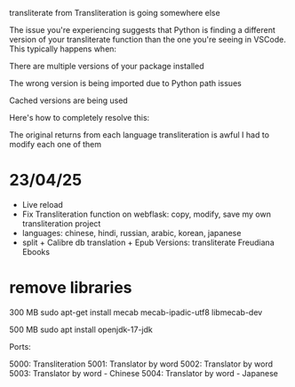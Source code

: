 transliterate from Transliteration is going somewhere else


The issue you're experiencing suggests that Python is finding a different version of your transliterate function than the one you're seeing in VSCode. This typically happens when:

There are multiple versions of your package installed

The wrong version is being imported due to Python path issues

Cached versions are being used

Here's how to completely resolve this:


The original returns from each language transliteration is awful
I had to modify each one of them


# 23/04/25
- Live reload
- Fix Transliteration function on webflask: copy, modify, save my own transliteration project
- languages: chinese, hindi, russian, arabic, korean, japanese
- split + Calibre db translation + Epub Versions: transliterate Freudiana Ebooks


# remove libraries

300 MB
sudo apt-get install mecab mecab-ipadic-utf8 libmecab-dev   

500 MB
sudo apt install openjdk-17-jdk

Ports:

5000: Transliteration
5001: Translator by word
5002: Translator by word
5003: Translator by word - Chinese
5004: Translator by word - Japanese